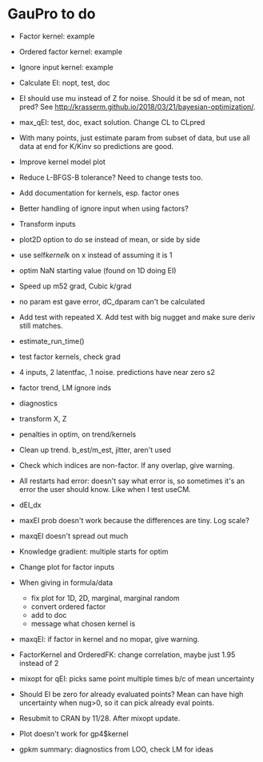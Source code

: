 # GauPro to do

* Factor kernel: example

* Ordered factor kernel: example

* Ignore input kernel: example

* Calculate EI: nopt, test, doc

* EI should use mu instead of Z for noise. Should it be sd of mean, not pred?
See http://krasserm.github.io/2018/03/21/bayesian-optimization/.

* max_qEI: test, doc, exact solution. Change CL to CLpred

* With many points, just estimate param from subset of data, but use all data
at end for K/Kinv so predictions are good.

* Improve kernel model plot

* Reduce L-BFGS-B tolerance? Need to change tests too.

* Add documentation for kernels, esp. factor ones

* Better handling of ignore input when using factors?

* Transform inputs

* plot2D option to do se instead of mean, or side by side

* use self$kernel$k on x instead of assuming it is 1

* optim NaN starting value (found on 1D doing EI)

* Speed up m52 grad, Cubic k/grad

* no param est gave error, dC_dparam can't be calculated

* Add test with repeated X. Add test with big nugget and make sure deriv still matches.

* estimate_run_time()

* test factor kernels, check grad

* 4 inputs, 2 latentfac, .1 noise. predictions have near zero s2

* factor trend, LM ignore inds

* diagnostics

* transform X, Z

* penalties in optim, on trend/kernels

* Clean up trend. b_est/m_est, jitter, aren't used

* Check which indices are non-factor. If any overlap, give warning.

* All restarts had error: doesn't say what error is, so sometimes it's
an error the user should know. Like when I test useCM.

* dEI_dx

* maxEI prob doesn't work because the differences are tiny. Log scale?

* maxqEI doesn't spread out much

* Knowledge gradient: multiple starts for optim

* Change plot for factor inputs

* When giving in formula/data
  * fix plot for 1D, 2D, marginal, marginal random
  * convert ordered factor
  * add to doc
  * message what chosen kernel is

* maxqEI: if factor in kernel and no mopar, give warning.

* FactorKernel and OrderedFK: change correlation, maybe just 1.95 instead of 2

* mixopt for qEI: picks same point multiple times b/c of mean uncertainty

* Should EI be zero for already evaluated points? Mean can have high uncertainty
when nug>0, so it can pick already eval points.

* Resubmit to CRAN by 11/28. After mixopt update.

* Plot doesn't work for gp4$kernel

* gpkm summary: diagnostics from LOO, check LM for ideas 
